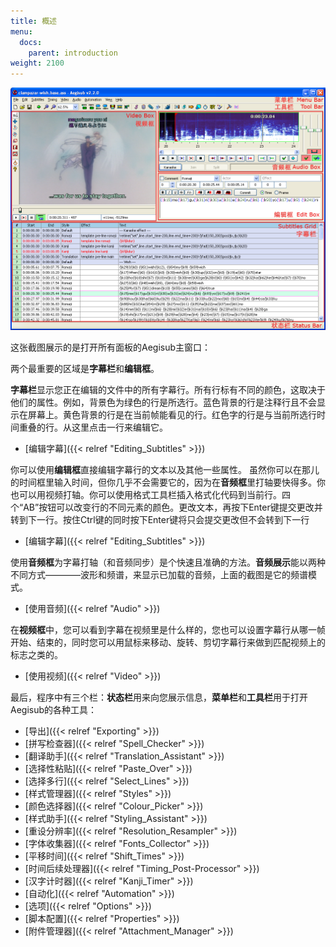 ```yaml
---
title: 概述
menu:
  docs:
    parent: introduction
weight: 2100
---
```


![Main-window-overview](/img/3.2/zh/Main-window-overview.png)

这张截图展示的是打开所有面板的Aegisub主窗口：

两个最重要的区域是**字幕栏**和**编辑框**。

**字幕栏**显示您正在编辑的文件中的所有字幕行。所有行标有不同的颜色，这取决于他们的属性。例如，背景色为绿色的行是所选行。蓝色背景的行是注释行且不会显示在屏幕上。黄色背景的行是在当前帧能看见的行。红色字的行是与当前所选行时间重叠的行。从这里点击一行来编辑它。

- [编辑字幕]({{< relref "Editing_Subtitles" >}})

<div></div>

你可以使用**编辑框**直接编辑字幕行的文本以及其他一些属性。 虽然你可以在那儿的时间框里输入时间，但你几乎不会需要它的，因为在**音频框**里打轴要快得多。你也可以用视频打轴。你可以使用格式工具栏插入格式化代码到当前行。四个“AB”按钮可以改变行的不同元素的颜色。更改文本，再按下Enter键提交更改并转到下一行。按住Ctrl键的同时按下Enter键将只会提交更改但不会转到下一行

- [编辑字幕]({{< relref "Editing_Subtitles" >}})

<div></div>

使用**音频框**为字幕打轴（和音频同步）是个快速且准确的方法。**音频展示**能以两种不同方式————波形和频谱，来显示已加载的音频，上面的截图是它的频谱模式。

- [使用音频]({{< relref "Audio" >}})

<div></div>

在**视频框**中，您可以看到字幕在视频里是什么样的，您也可以设置字幕行从哪一帧开始、结束的，同时您可以用鼠标来移动、旋转、剪切字幕行来做到匹配视频上的标志之类的。

- [使用视频]({{< relref "Video" >}})

<div></div>

最后，程序中有三个栏：**状态栏**用来向您展示信息，**菜单栏**和**工具栏**用于打开Aegisub的各种工具：

- [导出]({{< relref "Exporting" >}})
- [拼写检查器]({{< relref "Spell_Checker" >}})
- [翻译助手]({{< relref "Translation_Assistant" >}})
- [选择性粘贴]({{< relref "Paste_Over" >}})
- [选择多行]({{< relref "Select_Lines" >}})
- [样式管理器]({{< relref "Styles" >}})
- [颜色选择器]({{< relref "Colour_Picker" >}})
- [样式助手]({{< relref "Styling_Assistant" >}})
- [重设分辨率]({{< relref "Resolution_Resampler" >}})
- [字体收集器]({{< relref "Fonts_Collector" >}})
- [平移时间]({{< relref "Shift_Times" >}})
- [时间后续处理器]({{< relref "Timing_Post-Processor" >}})
- [汉字计时器]({{< relref "Kanji_Timer" >}})
- [自动化]({{< relref "Automation" >}})
- [选项]({{< relref "Options" >}})
- [脚本配置]({{< relref "Properties" >}})
- [附件管理器]({{< relref "Attachment_Manager" >}})

<div></div>

